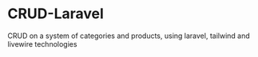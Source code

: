 # CRUD-Laravel
CRUD on a system of categories and products, using laravel, tailwind and livewire technologies

